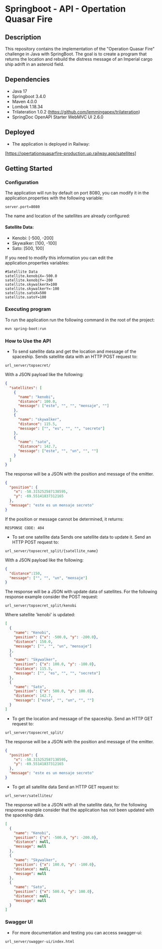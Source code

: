 # Springboot - API - Opertation Quasar Fire
## Description
This repository contains the implementation of the "Operation Quasar Fire" challenge in Java with SpringBoot.
The goal is to create a program that returns the location and rebuild the distress message of an Imperial cargo ship adrift in an asteroid field.

## Dependencies
* Java 17
* Springboot 3.4.0
* Maven 4.0.0
* Lombok 1.18.34
* Trilateration 1.0.2 (https://github.com/lemmingapex/trilateration)
* SpringDoc OpenAPI Starter WebMVC UI 2.6.0

## Deployed
* The application is deployed in Railway:

[https://opertationquasarfire-production.up.railway.app/satellites]

## Getting Started

### Configuration
The application will run by default on port 8080, you can modify it in the application.properties with the following variable: 
```
server.port=8080
```
The name and location of the satellites are already configured:
#### Satellite Data:
* Kenobi: [-500, -200]
* Skywalker: [100, -100]
* Sato: [500, 100]

If you need to modify this information you can edit the application.properties variables:
```
#Satellite Data
satellite.kenobiX=-500.0
satellite.kenobiY=-200
satellite.skywalkerX=100
satellite.skywalkerY=-100
satellite.satoX=500
satellite.satoY=100
```
### Executing program
To run the application run the following command in the root of the project:
```
mvn spring-boot:run
```
### How to Use the  API
* To send satellite data and get the location and message of the spaceship.
Sends satellite data with an HTTP POST request to:
```
url_server/topsecret/
```
With a JSON payload like the following:
```json
{
  "satellites": [
    {
      "name": "kenobi",
      "distance": 100.0,
      "message": ["este", "", "", "mensaje", ""]
    },
    {
      "name": "skywalker",
      "distance": 115.5,
      "message": ["", "es", "", "", "secreto"]
    },
    {
      "name": "sato",
      "distance": 142.7,
      "message": ["este", "", "un", "", ""]
    }
  ]
}
```
The response will be a JSON with the position and message of the emitter.
```json
{
  "position": {
    "x": -58.315252587138595,
    "y": -69.55141837312165
  },
  "message": "este es un mensaje secreto"
}
```
If the position or message cannot be determined, it returns:
```
RESPONSE CODE: 404
```
* To set one satellite data 
Sends one satellite data to update it. Send an HTTP POST request to:
```
url_server/topsecret_split/{satellite_name}
```
With a JSON payload like the following:
```json
{
  "distance":150,
  "message": ["", "", "un", "mensaje"]
}
```
The response will be a JSON with update data of satellites. For the following response example consider the POST request:
```
url_server/topsecret_split/kenobi
```
Where satellite 'kenobi' is updated:
```json
[
  {
    "name": "Kenobi",
    "position": {"x": -500.0, "y": -200.0},
    "distance": 150.0,
    "message": ["", "", "un", "mensaje"]
  },
  {
    "name": "Skywalker",
    "position": {"x": 100.0, "y": -100.0},
    "distance": 115.5,
    "message": ["", "es", "", "", "secreto"]
  },
  {
    "name": "Sato",
    "position": {"x": 500.0, "y": 100.0},
    "distance": 142.7,
    "message": ["este", "", "un", "", ""]
  }
]
```
* To get the location and message of the spaceship.
Send an HTTP GET request to:
```
url_server/topsecret_split/
```
The response will be a JSON with the position and message of the emitter.
```json
{
  "position": {
    "x": -58.315252587138595,
    "y": -69.55141837312165
  },
  "message": "este es un mensaje secreto"
}
```
* To get all satellite data
Send an HTTP GET request to:
```
url_server/satellites/
```
The response will be a JSON with all the satellite data, for the following response example consider that the application has not been updated with the spaceship data.
```json
[
  {
    "name": "Kenobi",
    "position": {"x": -500.0, "y": -200.0},
    "distance": null,
    "message": null
  },
  {
    "name": "Skywalker",
    "position": {"x": 100.0, "y": -100.0},
    "distance": null,
    "message": null
  },
  {
    "name": "Sato",
    "position": {"x": 500.0, "y": 100.0},
    "distance": null,
    "message": null
  }
]
```
### Swagger UI
* For more documentation and testing you can access swagger-ui:
```
url_server/swagger-ui/index.html
```